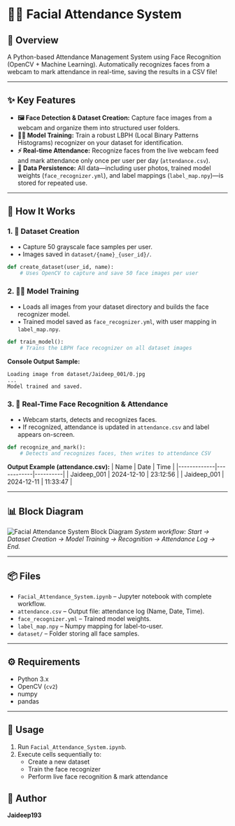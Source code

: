 # 🧑‍💻 Facial Attendance System

## 👀 Overview
A Python-based Attendance Management System using Face Recognition (OpenCV + Machine Learning). Automatically recognizes faces from a webcam to mark attendance in real-time, saving the results in a CSV file!

---

## ✨ Key Features
- **🖼️ Face Detection & Dataset Creation:** Capture face images from a webcam and organize them into structured user folders.
- **🧑‍🏫 Model Training:** Train a robust LBPH (Local Binary Patterns Histograms) recognizer on your dataset for identification.
- **⚡ Real-time Attendance:** Recognize faces from the live webcam feed and mark attendance only once per user per day (`attendance.csv`).
- **📁 Data Persistence:** All data—including user photos, trained model weights (`face_recognizer.yml`), and label mappings (`label_map.npy`)—is stored for repeated use.

---

## 🔬 How It Works

### 1. 📸 Dataset Creation
- • Capture 50 grayscale face samples per user.
- • Images saved in `dataset/{name}_{user_id}/`.

```python
def create_dataset(user_id, name):
    # Uses OpenCV to capture and save 50 face images per user
```

### 2. 🏋️‍♂️ Model Training
- • Loads all images from your dataset directory and builds the face recognizer model.
- • Trained model saved as `face_recognizer.yml`, with user mapping in `label_map.npy`.

```python
def train_model():
    # Trains the LBPH face recognizer on all dataset images
```

**Console Output Sample:**
```
Loading image from dataset/Jaideep_001/0.jpg
...
Model trained and saved.
```

### 3. 🤳 Real-Time Face Recognition & Attendance
- • Webcam starts, detects and recognizes faces.
- • If recognized, attendance is updated in `attendance.csv` and label appears on-screen.

```python
def recognize_and_mark():
    # Detects and recognizes faces, then writes to attendance CSV
```

**Output Example (attendance.csv):**
| Name        | Date       | Time     |
|-------------|------------|----------|
| Jaideep_001 | 2024-12-10 | 23:12:56 |
| Jaideep_001 | 2024-12-11 | 11:33:47 |

---

## 📊 Block Diagram
![Facial Attendance System Block Diagram](https://user-gen-media-assets.s3.amazonaws.com/gpt4o_images/13b163d9-0bd9-4853-b82c-f9b00f972d3a.png)
*System workflow: Start -> Dataset Creation -> Model Training -> Recognition -> Attendance Log -> End.*

---

## 📦 Files
- `Facial_Attendance_System.ipynb` – Jupyter notebook with complete workflow.
- `attendance.csv` – Output file: attendance log (Name, Date, Time).
- `face_recognizer.yml` – Trained model weights.
- `label_map.npy` – Numpy mapping for label-to-user.
- `dataset/` – Folder storing all face samples.

---

## ⚙️ Requirements
- Python 3.x
- OpenCV (`cv2`)
- numpy
- pandas

---

## 🚀 Usage
1. Run `Facial_Attendance_System.ipynb`.
2. Execute cells sequentially to:
    - Create a new dataset
    - Train the face recognizer
    - Perform live face recognition & mark attendance

## 👤 Author
**Jaideep193**
